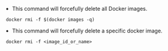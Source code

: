 - This command will forcefully delete all Docker images.
```
 docker rmi -f $(docker images -q)
```

- This command will forcefully delete a specific docker image.
```
 docker rmi -f <image_id_or_name>
```